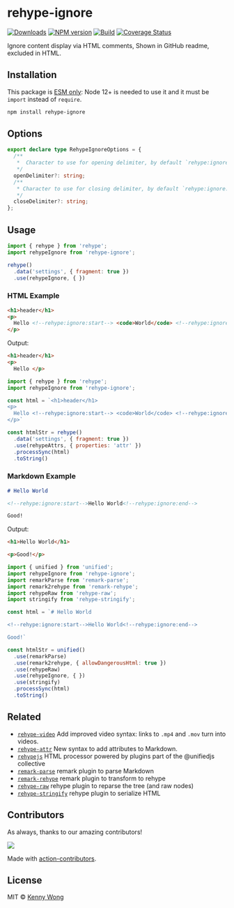 rehype-ignore
===
<!--rehype:style=display: flex; height: 230px; align-items: center; justify-content: center; font-size: 38px;-->

[![Downloads](https://img.shields.io/npm/dm/rehype-ignore.svg?style=flat)](https://www.npmjs.com/package/rehype-ignore)
[![NPM version](https://img.shields.io/npm/v/rehype-ignore.svg?style=flat)](https://npmjs.org/package/rehype-ignore)
[![Build](https://github.com/jaywcjlove/rehype-ignore/actions/workflows/ci.yml/badge.svg)](https://github.com/jaywcjlove/rehype-ignore/actions/workflows/ci.yml)
[![Coverage Status](https://jaywcjlove.github.io/rehype-ignore/badges.svg)](https://jaywcjlove.github.io/rehype-ignore/lcov-report/)

Ignore content display via HTML comments, Shown in GitHub readme, excluded in HTML.

## Installation

This package is [ESM only](https://gist.github.com/sindresorhus/a39789f98801d908bbc7ff3ecc99d99c): Node 12+ is needed to use it and it must be `import` instead of `require`.

```bash
npm install rehype-ignore
```

## Options

```ts
export declare type RehypeIgnoreOptions = {
  /**
   *  Character to use for opening delimiter, by default `rehype:ignore:start`
   */
  openDelimiter?: string;
  /**
   * Character to use for closing delimiter, by default `rehype:ignore:end`
   */
  closeDelimiter?: string;
};
```

## Usage

```js
import { rehype } from 'rehype';
import rehypeIgnore from 'rehype-ignore';

rehype()
  .data('settings', { fragment: true })
  .use(rehypeIgnore, { })
```

### HTML Example

```html
<h1>header</h1>
<p>
  Hello <!--rehype:ignore:start--> <code>World</code> <!--rehype:ignore:end-->
</p>
```

Output:

```html
<h1>header</h1>
<p>
  Hello </p>
```

```js
import { rehype } from 'rehype';
import rehypeIgnore from 'rehype-ignore';

const html = `<h1>header</h1>
<p>
  Hello <!--rehype:ignore:start--> <code>World</code> <!--rehype:ignore:end-->
</p>`

const htmlStr = rehype()
  .data('settings', { fragment: true })
  .use(rehypeAttrs, { properties: 'attr' })
  .processSync(html)
  .toString()
```

### Markdown Example

```markdown
# Hello World

<!--rehype:ignore:start-->Hello World<!--rehype:ignore:end-->

Good!
```

Output:

```html
<h1>Hello World</h1>

<p>Good!</p>
```

```js
import { unified } from 'unified';
import rehypeIgnore from 'rehype-ignore';
import remarkParse from 'remark-parse';
import remark2rehype from 'remark-rehype';
import rehypeRaw from 'rehype-raw';
import stringify from 'rehype-stringify';

const html = `# Hello World

<!--rehype:ignore:start-->Hello World<!--rehype:ignore:end-->

Good!`

const htmlStr = unified()
  .use(remarkParse)
  .use(remark2rehype, { allowDangerousHtml: true })
  .use(rehypeRaw)
  .use(rehypeIgnore, { })
  .use(stringify)
  .processSync(html)
  .toString()
```

## Related

- [`rehype-video`](https://github.com/jaywcjlove/rehype-video) Add improved video syntax: links to `.mp4` and `.mov` turn into videos.
- [`rehype-attr`](https://github.com/jaywcjlove/rehype-attr) New syntax to add attributes to Markdown.
- [`rehypejs`](https://github.com/rehypejs/rehype) HTML processor powered by plugins part of the @unifiedjs collective
- [`remark-parse`](https://www.npmjs.com/package/remark-parse) remark plugin to parse Markdown
- [`remark-rehype`](https://www.npmjs.com/package/remark-rehype) remark plugin to transform to rehype
- [`rehype-raw`](https://www.npmjs.com/package/rehype-raw) rehype plugin to reparse the tree (and raw nodes)
- [`rehype-stringify`](https://www.npmjs.com/package/rehype-stringify) rehype plugin to serialize HTML

## Contributors

As always, thanks to our amazing contributors!

<a href="https://github.com/jaywcjlove/rehype-ignore/graphs/contributors">
  <img src="https://jaywcjlove.github.io/rehype-ignore/CONTRIBUTORS.svg" />
</a>

Made with [action-contributors](https://github.com/jaywcjlove/github-action-contributors).

## License

MIT © [Kenny Wong](https://github.com/jaywcjlove)
